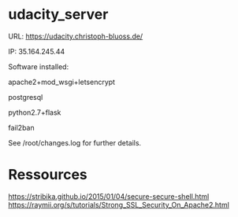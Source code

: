 # udacity_server
URL:  https://udacity.christoph-bluoss.de/

IP:   35.164.245.44

Software installed:

apache2+mod_wsgi+letsencrypt

postgresql

python2.7+flask

fail2ban

See /root/changes.log for further details.

Ressources
=========
https://stribika.github.io/2015/01/04/secure-secure-shell.html
https://raymii.org/s/tutorials/Strong_SSL_Security_On_Apache2.html
